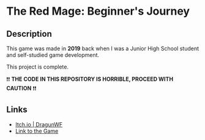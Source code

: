 # The Red Mage: Beginner's Journey

## Description

This game was made in **2019** back when I was a Junior High School student and self-studied game development.

This project is complete.

❗❗ **THE CODE IN THIS REPOSITORY IS HORRIBLE, PROCEED WITH CAUTION** ❗❗

## Links

- [Itch.io | DragunWF](https://dragunwf.itch.io/)
- [Link to the Game](https://dragunwf.itch.io/the-red-mage-beginners-journey)

